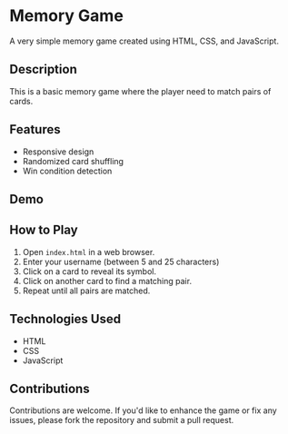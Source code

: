 # Memory Game

A very simple memory game created using HTML, CSS, and JavaScript.

## Description

This is a basic memory game where the player need to match pairs of cards.

## Features

- Responsive design
- Randomized card shuffling
- Win condition detection

## Demo


## How to Play

1. Open `index.html` in a web browser.
2. Enter your username (between 5 and 25 characters)
3. Click on a card to reveal its symbol.
4. Click on another card to find a matching pair.
5. Repeat until all pairs are matched.

## Technologies Used

- HTML
- CSS
- JavaScript


## Contributions

Contributions are welcome. If you'd like to enhance the game or fix any issues, please fork the repository and submit a pull request.